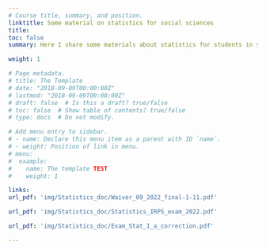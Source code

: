 ```yaml
---
# Course title, summary, and position.
linktitle: Some material on statistics for social sciences
title: 
toc: false
summary: Here I share some materials about statistics for students in social sciences, most of the material is intuitive and aims to give intuitions behind concepts. 

weight: 1

# Page metadata.
# title: The Template
# date: "2018-09-09T00:00:00Z"
# lastmod: "2018-09-09T00:00:00Z"
# draft: false  # Is this a draft? true/false
# toc: false  # Show table of contents? true/false
# type: docs  # Do not modify.

# Add menu entry to sidebar.
# - name: Declare this menu item as a parent with ID `name`.
# - weight: Position of link in menu.
# menu:
#  example:
#    name: The template TEST
#    weight: 1

links:
url_pdf: 'img/Statistics_doc/Waiver_09_2022_final-1-11.pdf'

url_pdf: 'img/Statistics_doc/Statistics_IRPS_exam_2022.pdf'

url_pdf: 'img/Statistics_doc/Exam_Stat_I_a_correction.pdf'

---
```










